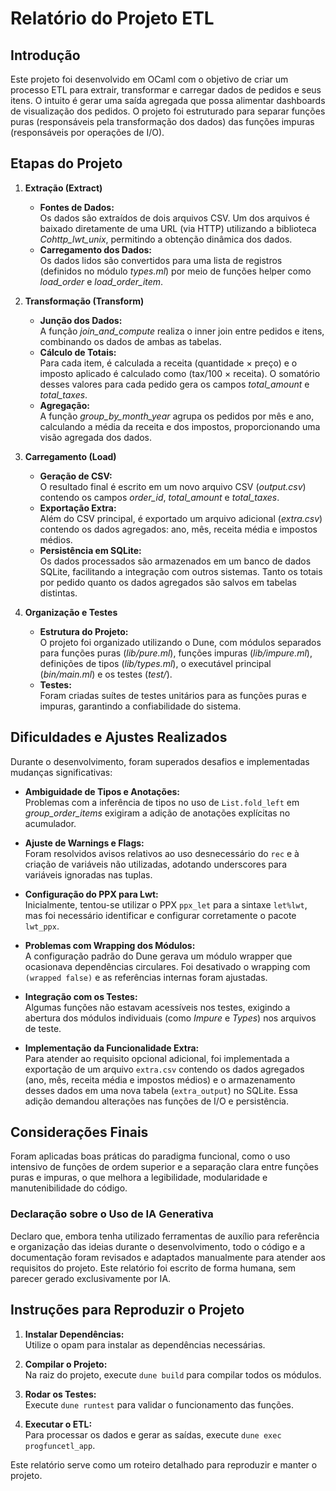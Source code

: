 # Relatório do Projeto ETL

## Introdução

Este projeto foi desenvolvido em OCaml com o objetivo de criar um processo ETL para extrair, transformar e carregar dados de pedidos e seus itens. O intuito é gerar uma saída agregada que possa alimentar dashboards de visualização dos pedidos. O projeto foi estruturado para separar funções puras (responsáveis pela transformação dos dados) das funções impuras (responsáveis por operações de I/O).

## Etapas do Projeto

1. **Extração (Extract)**
   - **Fontes de Dados:**  
     Os dados são extraídos de dois arquivos CSV. Um dos arquivos é baixado diretamente de uma URL (via HTTP) utilizando a biblioteca *Cohttp_lwt_unix*, permitindo a obtenção dinâmica dos dados.
   - **Carregamento dos Dados:**  
     Os dados lidos são convertidos para uma lista de registros (definidos no módulo *types.ml*) por meio de funções helper como *load_order* e *load_order_item*.

2. **Transformação (Transform)**
   - **Junção dos Dados:**  
     A função *join_and_compute* realiza o inner join entre pedidos e itens, combinando os dados de ambas as tabelas.
   - **Cálculo de Totais:**  
     Para cada item, é calculada a receita (quantidade × preço) e o imposto aplicado é calculado como (tax/100 × receita). O somatório desses valores para cada pedido gera os campos *total_amount* e *total_taxes*.
   - **Agregação:**  
     A função *group_by_month_year* agrupa os pedidos por mês e ano, calculando a média da receita e dos impostos, proporcionando uma visão agregada dos dados.

3. **Carregamento (Load)**
   - **Geração de CSV:**  
     O resultado final é escrito em um novo arquivo CSV (*output.csv*) contendo os campos *order_id*, *total_amount* e *total_taxes*.
   - **Exportação Extra:**  
     Além do CSV principal, é exportado um arquivo adicional (*extra.csv*) contendo os dados agregados: ano, mês, receita média e impostos médios.
   - **Persistência em SQLite:**  
     Os dados processados são armazenados em um banco de dados SQLite, facilitando a integração com outros sistemas. Tanto os totais por pedido quanto os dados agregados são salvos em tabelas distintas.

4. **Organização e Testes**
   - **Estrutura do Projeto:**  
     O projeto foi organizado utilizando o Dune, com módulos separados para funções puras (*lib/pure.ml*), funções impuras (*lib/impure.ml*), definições de tipos (*lib/types.ml*), o executável principal (*bin/main.ml*) e os testes (*test/*).
   - **Testes:**  
     Foram criadas suítes de testes unitários para as funções puras e impuras, garantindo a confiabilidade do sistema.

## Dificuldades e Ajustes Realizados

Durante o desenvolvimento, foram superados desafios e implementadas mudanças significativas:

- **Ambiguidade de Tipos e Anotações:**  
  Problemas com a inferência de tipos no uso de `List.fold_left` em *group_order_items* exigiram a adição de anotações explícitas no acumulador.

- **Ajuste de Warnings e Flags:**  
  Foram resolvidos avisos relativos ao uso desnecessário do `rec` e à criação de variáveis não utilizadas, adotando underscores para variáveis ignoradas nas tuplas.

- **Configuração do PPX para Lwt:**  
  Inicialmente, tentou-se utilizar o PPX `ppx_let` para a sintaxe `let%lwt`, mas foi necessário identificar e configurar corretamente o pacote `lwt_ppx`.

- **Problemas com Wrapping dos Módulos:**  
  A configuração padrão do Dune gerava um módulo wrapper que ocasionava dependências circulares. Foi desativado o wrapping com `(wrapped false)` e as referências internas foram ajustadas.

- **Integração com os Testes:**  
  Algumas funções não estavam acessíveis nos testes, exigindo a abertura dos módulos individuais (como *Impure* e *Types*) nos arquivos de teste.

- **Implementação da Funcionalidade Extra:**  
  Para atender ao requisito opcional adicional, foi implementada a exportação de um arquivo `extra.csv` contendo os dados agregados (ano, mês, receita média e impostos médios) e o armazenamento desses dados em uma nova tabela (`extra_output`) no SQLite. Essa adição demandou alterações nas funções de I/O e persistência.

## Considerações Finais

Foram aplicadas boas práticas do paradigma funcional, como o uso intensivo de funções de ordem superior e a separação clara entre funções puras e impuras, o que melhora a legibilidade, modularidade e manutenibilidade do código.

### Declaração sobre o Uso de IA Generativa

Declaro que, embora tenha utilizado ferramentas de auxílio para referência e organização das ideias durante o desenvolvimento, todo o código e a documentação foram revisados e adaptados manualmente para atender aos requisitos do projeto. Este relatório foi escrito de forma humana, sem parecer gerado exclusivamente por IA.

## Instruções para Reproduzir o Projeto

1. **Instalar Dependências:**  
   Utilize o opam para instalar as dependências necessárias.

2. **Compilar o Projeto:**  
   Na raiz do projeto, execute `dune build` para compilar todos os módulos.

3. **Rodar os Testes:**  
   Execute `dune runtest` para validar o funcionamento das funções.

4. **Executar o ETL:**  
   Para processar os dados e gerar as saídas, execute `dune exec progfuncetl_app`.

Este relatório serve como um roteiro detalhado para reproduzir e manter o projeto.